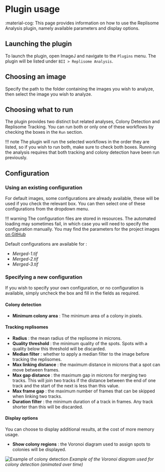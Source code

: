 # Plugin usage

:material-cog: This page provides information on how to use the Replisome Analysis plugin, namely available parameters and display options. 

## Launching the plugin

To launch the plugin, open ImageJ and navigate to the `Plugins` menu. 
The plugin will be listed under `BII > Replisome Analysis`.

[//]: # (TODO : add image of the plugin menu in ImageJ, with interface) 

## Choosing an image

Specify the path to the folder containing the images you wish to analyze, then select the image you wish to analyze.


## Choosing what to run

The plugin provides two distinct but related analyses, Colony Detection and Replisome Tracking.
You can run both or only one of these workflows by checking the boxes in the `Run` section.

!!! note
    The plugin will run the selected workflows in the order they are listed, so if you wish to run both, make sure to check both boxes.
    Running the analysis requires that both tracking and colony detection have been run previously.

## Configuration

### Using an existing configuration

For default images, some configurations are already available, these will be used if you check the relevant box.
You can then select one of these configurations from the dropdown menu.

!!! warning
    The configuration files are stored in resources. The automated loading may sometimes fail, in which case you will need to specify the configuration manually.
    You may find the parameters for the project images [on GitHub](https://github.com/C-Achard/bioimage-informatics-BIO410-project/tree/main/src/main/resources/configs)

Default configurations are available for :
- *Merged-1.tif*
- *Merged-2.tif*
- *Merged-3.tif*

### Specifying a new configuration

If you wish to specify your own configuration, or no configuration is available, simply uncheck the box and fill in the fields as required.

#### Colony detection

- **Minimum colony area** : The minimum area of a colony in pixels.

#### Tracking replisomes

- **Radius** : the mean radius of the replisome in microns.
- **Quality threshold** : the minimum quality of the spots. Spots with a quality below this threshold will be discarded.
- **Median filter** : whether to apply a median filter to the image before tracking the replisomes.
- **Max linking distance** : the maximum distance in microns that a spot can move between frames.
- **Max gap distance** : the maximum gap in microns for merging two tracks. This will join two tracks if the distance between the end of one track and the start of the next is less than this value.
- **Max frame gap** : the maximum number of frames that can be skipped when linking two tracks.
- **Duration filter** : the minimum duration of a track in frames. Any track shorter than this will be discarded.

#### Display options

You can choose to display additional results, at the cost of more memory usage.

- **Show colony regions** : the Voronoi diagram used to assign spots to colonies will be displayed.

![Example of colony detection](resources/images/voronoi.gif)
*Example of the Voronoi diagram used for colony detection (animated over time)*

[//]: # (<p align="center">)

[//]: # (  <video src="resources/videos/voronoi.gif" alt="Example of colony detection" width="500" controls/>)

[//]: # (  <br>)

[//]: # (    <i>Example of Voronoi diagram from the colony detection</i>)